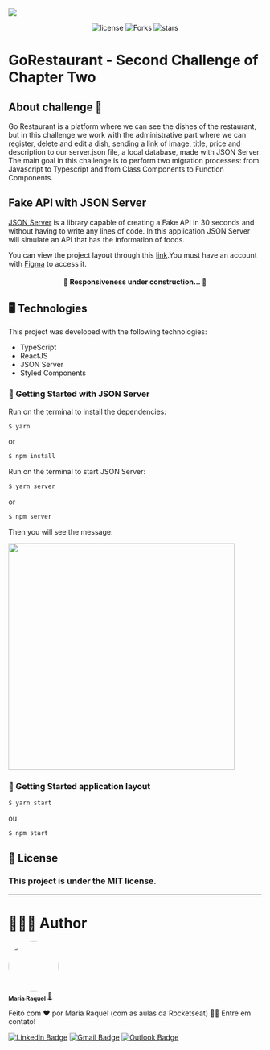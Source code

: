 <img src="https://www.notion.so/image/https%3A%2F%2Fs3-us-west-2.amazonaws.com%2Fsecure.notion-static.com%2F5d4520b6-4a30-4e39-8716-5e534a7bb5bc%2Fcover-reactjs.png?table=block&id=b9f0f025-c95b-4376-99d0-c3115f55b0f1&spaceId=08f749ff-d06d-49a8-a488-9846e081b224&width=1920&userId=&cache=v2" />

<p align='center'>
  <img src="https://img.shields.io/github/license/M-RaquelCS/goRestaurant?color=%23835afd" alt='license'/>
  <img src="https://img.shields.io/github/forks/M-RaquelCS/goRestaurant?color=%23835afd" alt='Forks'/>
  <img src="https://img.shields.io/github/stars/M-RaquelCS/goRestaurant?color=%23835afd" alt='stars'/>
</p>

# GoRestaurant - Second Challenge of Chapter Two

## About challenge 🤷
Go Restaurant is a platform where we can see the dishes of the restaurant, but in this challenge we work with the administrative part where we can register, delete and edit a dish, sending a link of image, title, price and description to our server.json file, a local database, made with JSON Server.
The main goal in this challenge is to perform two migration processes: from Javascript to Typescript and from Class Components to Function Components.

## Fake API with JSON Server
[JSON Server](https://github.com/typicode/json-server) is a library capable of creating a Fake API in 30 seconds and without having to write any lines of code. In this application JSON Server will simulate an API that has the information of foods.

You can view the project layout through this [link](https://www.figma.com/file/6X19RM9iZpghDU6JLAre9B/GoRestaurant-(Copy)?node-id=0%3A1).You must have an account with [Figma](https://figma.com) to access it.
<h4 align="center"> 
	🚧 Responsiveness under construction...  🚧
</h4>

## 🖥️ Technologies
This project was developed with the following technologies:

- TypeScript
- ReactJS
- JSON Server
- Styled Components

### 🚀 Getting Started with JSON Server

Run on the terminal to install the dependencies:
```bash
$ yarn
```
or
```bash
$ npm install
```
Run on the terminal to start JSON Server:
```bash
$ yarn server
```
or
```bash
$ npm server
```
Then you will see the message:

<img src="https://www.notion.so/image/https%3A%2F%2Fs3-us-west-2.amazonaws.com%2Fsecure.notion-static.com%2Fc36df318-fb33-4a83-9d58-8f75b9be249c%2FUntitled.png?table=block&id=f0838129-b592-423b-bb95-fdc7dc982c88&spaceId=08f749ff-d06d-49a8-a488-9846e081b224&width=1080&userId=&cache=v2" width='450px' align='center'/>

### 🚀 Getting Started application layout
```bash
$ yarn start
```
ou
```bash
$ npm start
```


## 📃 License
### This project is under the MIT license.

---
# 👩🏼‍💻 Author

<a href="https://app.rocketseat.com.br/me/m-raquel">
 <img style="border-radius: 50%;" src="https://avatars.githubusercontent.com/u/63611614?v=4" width="100px;" alt=""/>
 <br />
 <sub><b>Maria Raquel</b></sub></a> <a href="https://app.rocketseat.com.br/me/m-raquel" title="Rocketseat">🚀</a>

Feito com ❤️ por Maria Raquel (com as aulas da Rocketseat) 👋🏽 Entre em contato!

 [![Linkedin Badge](https://img.shields.io/badge/-Raquel-blue?style=flat-square&logo=Linkedin&logoColor=white&link=https://www.linkedin.com/in/maria-raquel-3b27531a5/)](https://www.linkedin.com/in/maria-raquel-3b27531a5/) [![Gmail Badge](https://img.shields.io/badge/-Raquel-c14438?style=flat-square&logo=Gmail&logoColor=white&link=mailto:raquelquequel20@gmail.com)](mailto:raquelquequel20@gmail.com) [![Outlook Badge](https://img.shields.io/badge/-Raquel-0078d4?style=flat-square&logo=microsoft-outlook&logoColor=white&link=mailto:M-Raquel@outlook.com)](mailto:M-Raquel@outlook.com)
